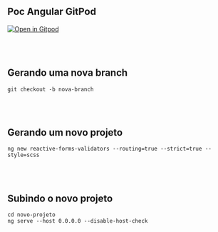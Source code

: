 ## Poc Angular GitPod

[![Open in Gitpod][open-gitpod-img]][open-gitpod-url]

<br>
<br>

## Gerando uma nova branch

```
git checkout -b nova-branch
```

<br>
<br>

## Gerando um novo projeto

```
ng new reactive-forms-validators --routing=true --strict=true --style=scss
```

<br>
<br>

## Subindo o novo projeto

```
cd novo-projeto
ng serve --host 0.0.0.0 --disable-host-check
```

[open-gitpod-img]: https://gitpod.io/button/open-in-gitpod.svg
[open-gitpod-url]: https://www.gitpod.io/#https://github.com/martins86/poc-angular-gitpod
